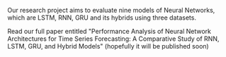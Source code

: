 Our research project aims to evaluate nine models of Neural Networks, which are LSTM, RNN, GRU and its hybrids using three datasets. 

Read our full paper entitled "Performance Analysis of Neural Network Architectures for Time Series Forecasting: A Comparative Study
of RNN, LSTM, GRU, and Hybrid Models" (hopefully it will  be published soon)

